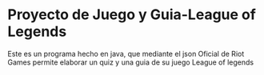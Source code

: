 # Proyecto de Juego y Guia-League of Legends
 Este es un programa hecho en java, que mediante el json Oficial de Riot Games permite elaborar un quiz  y una guia de su juego League of legends
